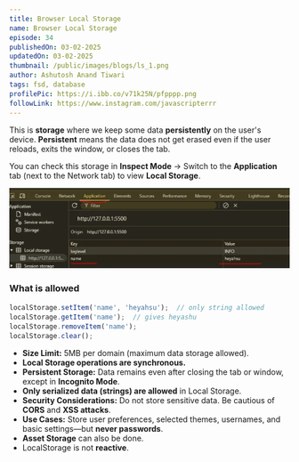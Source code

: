 ```yaml
---
title: Browser Local Storage
name: Browser Local Storage
episode: 34
publishedOn: 03-02-2025
updatedOn: 03-02-2025
thumbnail: /public/images/blogs/ls_1.png
author: Ashutosh Anand Tiwari
tags: fsd, database
profilePic: https://i.ibb.co/v71k25N/pfpppp.png
followLink: https://www.instagram.com/javascripterrr
---
```

This is **storage** where we keep some data **persistently** on the user's device. **Persistent** means the data does not get erased even if the user reloads, exits the window, or closes the tab.

You can check this storage in **Inspect Mode** → Switch to the **Application** tab (next to the Network tab) to view **Local Storage**.

![image.png](/public/images/blogs/ls_2.png)

### What is allowed

```jsx
localStorage.setItem('name', 'heyahsu');  // only string allowed
localStorage.getItem('name');  // gives heyashu
localStorage.removeItem('name');
localStorage.clear();
```

* **Size Limit:** 5MB per domain (maximum data storage allowed).
* **Local Storage operations are synchronous.**
* **Persistent Storage:** Data remains even after closing the tab or window, except in **Incognito Mode**.
* **Only serialized data (strings) are allowed** in Local Storage.
* **Security Considerations:** Do not store sensitive data. Be cautious of **CORS** and **XSS attacks**.
* **Use Cases:** Store user preferences, selected themes, usernames, and basic settings—but **never passwords**.
* **Asset Storage** can also be done.
* LocalStorage is not **reactive**.
